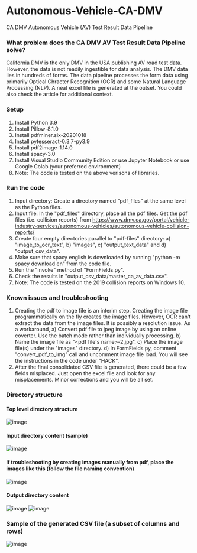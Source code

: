 # Autonomous-Vehicle-CA-DMV
CA DMV Autonomous Vehicle (AV) Test Result Data Pipeline

### What problem does the CA DMV AV Test Result Data Pipeline solve?
California DMV is the only DMV in the USA publishing AV road test data. However, the data is not readily ingestible for data analysis. 
The DMV data lies in hundreds of forms. The data pipeline processes the form data using primarily Optical Chracter Recognition (OCR) and some Natural Language Processing (NLP).
A neat excel file is generated at the outset. You could also check the article for additional context.

### Setup
1. Install Python 3.9
2. Install Pillow-8.1.0
3. Install pdfminer.six-20201018
4. Install pytesseract-0.3.7-py3.9
5. Install pdf2image-1.14.0
6. Install spacy-3.0
7. Install Visual Studio Community Edition or use Jupyter Notebook or use Google Colab (your preferred environment)
8. Note: The code is tested on the above verisons of libraries. 

### Run the code
1. Input directory: Create a directory named "pdf_files" at the same level as the Python files. 
2. Input file: In the "pdf_files" directory, place all the pdf files. Get the pdf files (i.e. collision reports) from https://www.dmv.ca.gov/portal/vehicle-industry-services/autonomous-vehicles/autonomous-vehicle-collision-reports/
3. Create four empty directories parallel to "pdf-files" directory: a) "image_to_ocr_text", b) "images", c) "output_text_data" and d) "output_csv_data".
4. Make sure that spacy english is downloaded by running "python -m spacy download en" from the code file. 
5. Run the "invoke" method of "FormFields.py".
6. Check the results in "output_csv_data/master_ca_av_data.csv".
7. Note: The code is tested on the 2019 collision reports on Windows 10.

### Known issues and troubleshooting
1. Creating the pdf to image file is an interim step. Creating the image file programmatically on the fly creates the image files. However, OCR can't extract the data from the image files. It is possibly a resolution issue. As a workaround, a) Convert pdf file to jpeg image by using an online coverter. Use the batch mode rather than individually processing. b) Name the image file as "<pdf file's name>-2.jpg". c) Place the image file(s) under the "images" directory. d) In FormFields.py, comment "convert_pdf_to_img" call and uncomment image flie load. You will see the instructions in the code under "HACK".
2. After the final consolidated CSV file is generated, there could be a few fields misplaced. Just open the excel file and look for any misplacements. Minor corrections and you will be all set.

### Directory structure

#### Top level directory structure
![image](https://user-images.githubusercontent.com/34682445/111552702-45557680-8759-11eb-9439-0e140957929f.png)

#### Input directory content (sample)
![image](https://user-images.githubusercontent.com/34682445/111552846-8d749900-8759-11eb-8ed0-9ce3726953d2.png)

#### If troubleshooting by creating images manually from pdf, place the images like this (follow the file naming convention)
![image](https://user-images.githubusercontent.com/34682445/111552975-cc0a5380-8759-11eb-8020-a635f53aac36.png)

#### Output directory content
![image](https://user-images.githubusercontent.com/34682445/111553090-0a077780-875a-11eb-9776-3c52c866a876.png)
![image](https://user-images.githubusercontent.com/34682445/111553112-155aa300-875a-11eb-8f41-618d3c4c6fb9.png)

### Sample of the generated CSV file (a subset of columns and rows)
![image](https://user-images.githubusercontent.com/34682445/111553243-56eb4e00-875a-11eb-893f-a83b657aea4f.png)






